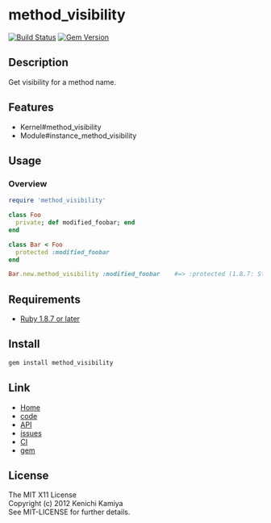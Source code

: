 method_visibility
====================

[![Build Status](https://secure.travis-ci.org/kachick/method_visibility.png)](http://travis-ci.org/kachick/method_visibility)
[![Gem Version](https://badge.fury.io/rb/method_visibility.png)](http://badge.fury.io/rb/method_visibility)

Description
-----------

Get visibility for a method name.

Features
--------

* Kernel#method_visibility
* Module#instance_method_visibility

Usage
-----

### Overview

```ruby
require 'method_visibility'

class Foo
  private; def modified_foobar; end
end

class Bar < Foo
  protected :modified_foobar
end

Bar.new.method_visibility :modified_foobar    #=> :protected (1.8.7: String, 1.9~: Symbol)
```

Requirements
-------------

* [Ruby 1.8.7 or later](http://travis-ci.org/#!/kachick/method_visibility)

Install
-------

```bash
gem install method_visibility
```

Link
----

* [Home](http://kachick.github.com/method_visibility/)
* [code](https://github.com/kachick/method_visibility)
* [API](http://kachick.github.com/method_visibility/yard/frames.html)
* [issues](https://github.com/kachick/method_visibility/issues)
* [CI](http://travis-ci.org/#!/kachick/method_visibility)
* [gem](https://rubygems.org/gems/method_visibility)

License
--------

The MIT X11 License  
Copyright (c) 2012 Kenichi Kamiya  
See MIT-LICENSE for further details.

